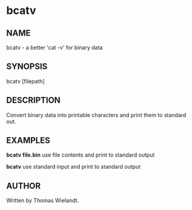 # bcatv

## NAME
  bcatv - a better 'cat -v' for binary data

## SYNOPSIS
  bcatv [filepath]

## DESCRIPTION
  Convert binary data into printable characters and print them to standard out.

## EXAMPLES
  __bcatv file.bin__
     use file contents and print to standard output
  
  __bcatv__
     use standard input and print to standard output

## AUTHOR
  Written by Thomas Wielandt.

